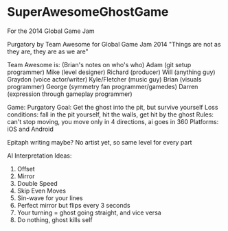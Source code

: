 SuperAwesomeGhostGame
=====================

For the 2014 Global Game Jam

Purgatory
by Team Awesome
for Global Game Jam 2014
"Things are not as they are, they are as we are"

Team Awesome is: (Brian's notes on who's who)
Adam (git setup programmer)
Mike (level designer)
Richard (producer)
Will (anything guy)
Graydon (voice actor/writer)
Kyle/Fletcher (music guy)
Brian (visuals programmer)
George (symmetry fan programmer/gamedes)
Darren (expression through gameplay programmer)

Game:
Purgatory
Goal: Get the ghost into the pit, but survive yourself
Loss conditions: fall in the pit yourself, hit the walls, get hit by the ghost
Rules: can't stop moving, you move only in 4 directions, ai goes in 360
Platforms: iOS and Android

Epitaph writing maybe?
No artist yet, so same level for every part

AI Interpretation Ideas:
1. Offset
2. Mirror
3. Double Speed
4. Skip Even Moves
5. Sin-wave for your lines
6. Perfect mirror but flips every 3 seconds
7. Your turning = ghost going straight, and vice versa
8. Do nothing, ghost kills self
